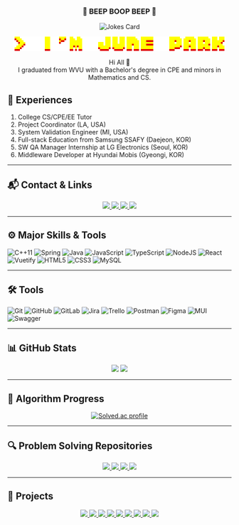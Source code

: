 <h3 align="center">👾 BEEP BOOP BEEP 👾</h3>

<!-- Joke -->
<p align="center">
  <img src="https://readme-jokes.vercel.app/api?theme=nightowl" alt="Jokes Card" />
</p>

<!-- Name / Greeting -->
<p align="center">
  <img src="./assets/arcade-font-writer (1).png" />
</p>

<p align="center">
  Hi All 👋 <br/>
  I graduated from WVU with a Bachelor's degree in CPE and minors in Mathematics and CS.
</p>

## 💼 Experiences
1. College CS/CPE/EE Tutor  
2. Project Coordinator (LA, USA)  
3. System Validation Engineer (MI, USA)  
4. Full-stack Education from Samsung SSAFY (Daejeon, KOR)  
5. SW QA Manager Internship at LG Electronics (Seoul, KOR)  
6. Middleware Developer at Hyundai Mobis (Gyeongi, KOR)  

---

## 📬 Contact & Links

<p align="center">
  <a href="mailto:hp0006@mix.wvu.edu">
    <img src="https://img.shields.io/badge/-Gmail-F73A6D?logo=gmail&logoColor=white" />
  </a>
  <a href="https://befitting-locust-a2c.notion.site/June-Park-9a0d59ecf3b242bf9fba1b2f935629c1" target="_blank">
    <img src="https://img.shields.io/badge/-Portfolio-violet?logo=notion&logoColor=white" />
  </a>
  <a href="https://hhpluscertificateofcompletion.oopy.io/">
    <img src="https://static.spartacodingclub.kr/hanghae99/plus/completion/badge_blue.svg" />
  </a>
  <a href="https://hits.seeyoufarm.com">
    <img src="https://hits.seeyoufarm.com/api/count/incr/badge.svg?url=https://github.com/Jun0S2&count_bg=%23FFD902&title_bg=%233B3B3B&icon=gitlab.svg&icon_color=%23FB8200&title=hits&edge_flat=false"/>
  </a>
</p>

---

## ⚙️ Major Skills & Tools

![C++11](https://img.shields.io/badge/c++-%2300599C.svg?style=for-the-badge&logo=c%2B%2B&logoColor=white)
![Spring](https://img.shields.io/badge/spring-%236DB33F.svg?style=for-the-badge&logo=spring&logoColor=white)
![Java](https://img.shields.io/badge/java-%23ED8B00.svg?style=for-the-badge&logo=java&logoColor=white)
![JavaScript](https://img.shields.io/badge/javascript-%23323330.svg?style=for-the-badge&logo=javascript&logoColor=%23F7DF1E)
![TypeScript](https://img.shields.io/badge/typescript-%23007ACC.svg?style=for-the-badge&logo=typescript&logoColor=white)
![NodeJS](https://img.shields.io/badge/node.js-6DA55F?style=for-the-badge&logo=node.js&logoColor=white)
![React](https://img.shields.io/badge/react-%2320232a.svg?style=for-the-badge&logo=react&logoColor=%2361DAFB)
![Vuetify](https://img.shields.io/badge/Vuetify-1867C0?style=for-the-badge&logo=vuetify&logoColor=AEDDFF)
![HTML5](https://img.shields.io/badge/html5-%23E34F26.svg?style=for-the-badge&logo=html5&logoColor=white)
![CSS3](https://img.shields.io/badge/css3-%231572B6.svg?style=for-the-badge&logo=css3&logoColor=white)
![MySQL](https://img.shields.io/badge/mysql-%2300f.svg?style=for-the-badge&logo=mysql&logoColor=white)

---

## 🛠️ Tools

![Git](https://img.shields.io/badge/git-%23F05033.svg?style=for-the-badge&logo=git&logoColor=white)
![GitHub](https://img.shields.io/badge/github-%23121011.svg?style=for-the-badge&logo=github&logoColor=white)
![GitLab](https://img.shields.io/badge/gitlab-%23181717.svg?style=for-the-badge&logo=gitlab&logoColor=white)
![Jira](https://img.shields.io/badge/jira-%230A0FFF.svg?style=for-the-badge&logo=jira&logoColor=white)
![Trello](https://img.shields.io/badge/Trello-%23026AA7.svg?style=for-the-badge&logo=Trello&logoColor=white)
![Postman](https://img.shields.io/badge/Postman-FF6C37?style=for-the-badge&logo=postman&logoColor=white)
![Figma](https://img.shields.io/badge/figma-%23F24E1E.svg?style=for-the-badge&logo=figma&logoColor=white)
![MUI](https://img.shields.io/badge/MUI-%230081CB.svg?style=for-the-badge&logo=mui&logoColor=white)
![Swagger](https://img.shields.io/badge/-Swagger-%23Clojure?style=for-the-badge&logo=swagger&logoColor=white)

---

## 📊 GitHub Stats

<p align="center">
  <img width="450" src="https://github-readme-stats.vercel.app/api?username=Jun0S2&show_icons=true&theme=great-gatsby" />
  <img height="177" src="https://github-readme-stats.vercel.app/api/top-langs/?username=Jun0S2&layout=compact&theme=great-gatsby" />
</p>

---

## 🧪 Algorithm Progress

<p align="center">
  <a href="https://solved.ac/shun12">
    <img height="150" src="http://mazassumnida.wtf/api/v2/generate_badge?boj=shun12" alt="Solved.ac profile" />
  </a>
</p>

---

## 🔍 Problem Solving Repositories

<p align="center">
  <a href="https://github.com/Jun0S2/Problem_Solving_Jail">
    <img src="https://github-readme-stats.vercel.app/api/pin/?username=Jun0S2&repo=Problem_Solving_Jail&theme=great-gatsby" />
  </a>
  <a href="https://github.com/Jun0S2/AlgorithmStudy">
    <img src="https://github-readme-stats.vercel.app/api/pin/?username=Jun0S2&repo=AlgorithmStudy&theme=great-gatsby" />
  </a>
  <a href="https://github.com/Jun0S2/CS-STUDY">
    <img src="https://github-readme-stats.vercel.app/api/pin/?username=Jun0S2&repo=CS-STUDY&theme=great-gatsby" />
  </a>
  <a href="https://github.com/Jun0S2/FASTCAMPUS">
    <img src="https://github-readme-stats.vercel.app/api/pin/?username=Jun0S2&repo=FASTCAMPUS&theme=great-gatsby" />
  </a>
</p>

---

## 🚀 Projects

<p align="center">
  <a href="https://k-gloe.com/">
    <img src="https://github-readme-stats.vercel.app/api/pin/?username=Jun0S2&repo=kgloe&theme=great-gatsby" />
  </a>
  <a href="https://github.com/Jun0S2/devoca/blob/main/frontend/CHANGELOG.md">
    <img src="https://github-readme-stats.vercel.app/api/pin/?username=Jun0S2&repo=IBG&theme=great-gatsby" />
  </a>
    <a href="https://github.com/Jun0S2/devoca/blob/main/frontend/CHANGELOG.md">
    <img src="https://github-readme-stats.vercel.app/api/pin/?username=Jun0S2&repo=devoca&theme=great-gatsby" />
  </a>
  <a href="https://github.com/Jun0S2/ReviewSystem">
    <img src="https://github-readme-stats.vercel.app/api/pin/?username=Jun0S2&repo=ReviewSystem&theme=great-gatsby" />
  </a>
  <a href="https://github.com/Jun0S2/portfolio">
    <img src="https://github-readme-stats.vercel.app/api/pin/?username=Jun0S2&repo=portfolio&theme=great-gatsby" />
  </a>
  <a href="https://github.com/Jun0S2/Challympic">
    <img src="https://github-readme-stats.vercel.app/api/pin/?username=Jun0S2&repo=Challympic&theme=great-gatsby" />
  </a>
  <a href="https://github.com/Jun0S2/Mobile-Robotics-Final-Project">
    <img src="https://github-readme-stats.vercel.app/api/pin/?username=Jun0S2&repo=Mobile-Robotics-Final-Project&theme=great-gatsby" />
  </a>
  <a href="https://github.com/Jun0S2/Maze-Solving-Micro-controller-Mouse">
    <img src="https://github-readme-stats.vercel.app/api/pin/?username=Jun0S2&repo=Maze-Solving-Micro-controller-Mouse&theme=great-gatsby" />
  </a>
  <a href="https://github.com/Jun0S2/WVU-Capstone">
    <img src="https://github-readme-stats.vercel.app/api/pin/?username=Jun0S2&repo=WVU-Capstone&theme=great-gatsby" />
  </a>
</p>
